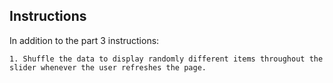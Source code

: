 ## Instructions

  In addition to the part 3 instructions:

    1. Shuffle the data to display randomly different items throughout the slider whenever the user refreshes the page. 